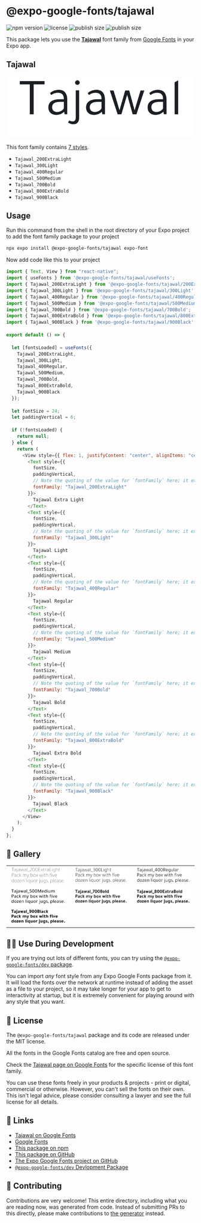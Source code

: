 # @expo-google-fonts/tajawal

![npm version](https://flat.badgen.net/npm/v/@expo-google-fonts/tajawal)
![license](https://flat.badgen.net/github/license/expo/google-fonts)
![publish size](https://flat.badgen.net/packagephobia/install/@expo-google-fonts/tajawal)
![publish size](https://flat.badgen.net/packagephobia/publish/@expo-google-fonts/tajawal)

This package lets you use the [**Tajawal**](https://fonts.google.com/specimen/Tajawal) font family from [Google Fonts](https://fonts.google.com/) in your Expo app.

## Tajawal

![Tajawal](./font-family.png)

This font family contains [7 styles](#-gallery).

- `Tajawal_200ExtraLight`
- `Tajawal_300Light`
- `Tajawal_400Regular`
- `Tajawal_500Medium`
- `Tajawal_700Bold`
- `Tajawal_800ExtraBold`
- `Tajawal_900Black`

## Usage

Run this command from the shell in the root directory of your Expo project to add the font family package to your project

```sh
npx expo install @expo-google-fonts/tajawal expo-font
```

Now add code like this to your project

```js
import { Text, View } from "react-native";
import { useFonts } from '@expo-google-fonts/tajawal/useFonts';
import { Tajawal_200ExtraLight } from '@expo-google-fonts/tajawal/200ExtraLight';
import { Tajawal_300Light } from '@expo-google-fonts/tajawal/300Light';
import { Tajawal_400Regular } from '@expo-google-fonts/tajawal/400Regular';
import { Tajawal_500Medium } from '@expo-google-fonts/tajawal/500Medium';
import { Tajawal_700Bold } from '@expo-google-fonts/tajawal/700Bold';
import { Tajawal_800ExtraBold } from '@expo-google-fonts/tajawal/800ExtraBold';
import { Tajawal_900Black } from '@expo-google-fonts/tajawal/900Black';

export default () => {

  let [fontsLoaded] = useFonts({
    Tajawal_200ExtraLight, 
    Tajawal_300Light, 
    Tajawal_400Regular, 
    Tajawal_500Medium, 
    Tajawal_700Bold, 
    Tajawal_800ExtraBold, 
    Tajawal_900Black
  });

  let fontSize = 24;
  let paddingVertical = 6;

  if (!fontsLoaded) {
    return null;
  } else {
    return (
      <View style={{ flex: 1, justifyContent: "center", alignItems: "center" }}>
        <Text style={{
          fontSize,
          paddingVertical,
          // Note the quoting of the value for `fontFamily` here; it expects a string!
          fontFamily: "Tajawal_200ExtraLight"
        }}>
          Tajawal Extra Light
        </Text>
        <Text style={{
          fontSize,
          paddingVertical,
          // Note the quoting of the value for `fontFamily` here; it expects a string!
          fontFamily: "Tajawal_300Light"
        }}>
          Tajawal Light
        </Text>
        <Text style={{
          fontSize,
          paddingVertical,
          // Note the quoting of the value for `fontFamily` here; it expects a string!
          fontFamily: "Tajawal_400Regular"
        }}>
          Tajawal Regular
        </Text>
        <Text style={{
          fontSize,
          paddingVertical,
          // Note the quoting of the value for `fontFamily` here; it expects a string!
          fontFamily: "Tajawal_500Medium"
        }}>
          Tajawal Medium
        </Text>
        <Text style={{
          fontSize,
          paddingVertical,
          // Note the quoting of the value for `fontFamily` here; it expects a string!
          fontFamily: "Tajawal_700Bold"
        }}>
          Tajawal Bold
        </Text>
        <Text style={{
          fontSize,
          paddingVertical,
          // Note the quoting of the value for `fontFamily` here; it expects a string!
          fontFamily: "Tajawal_800ExtraBold"
        }}>
          Tajawal Extra Bold
        </Text>
        <Text style={{
          fontSize,
          paddingVertical,
          // Note the quoting of the value for `fontFamily` here; it expects a string!
          fontFamily: "Tajawal_900Black"
        }}>
          Tajawal Black
        </Text>
      </View>
    );
  }
};
```

## 🔡 Gallery


||||
|-|-|-|
|![Tajawal_200ExtraLight](./200ExtraLight/Tajawal_200ExtraLight.ttf.png)|![Tajawal_300Light](./300Light/Tajawal_300Light.ttf.png)|![Tajawal_400Regular](./400Regular/Tajawal_400Regular.ttf.png)||
|![Tajawal_500Medium](./500Medium/Tajawal_500Medium.ttf.png)|![Tajawal_700Bold](./700Bold/Tajawal_700Bold.ttf.png)|![Tajawal_800ExtraBold](./800ExtraBold/Tajawal_800ExtraBold.ttf.png)||
|![Tajawal_900Black](./900Black/Tajawal_900Black.ttf.png)||||


## 👩‍💻 Use During Development

If you are trying out lots of different fonts, you can try using the [`@expo-google-fonts/dev` package](https://github.com/expo/google-fonts/tree/master/font-packages/dev#readme).

You can import _any_ font style from any Expo Google Fonts package from it. It will load the fonts over the network at runtime instead of adding the asset as a file to your project, so it may take longer for your app to get to interactivity at startup, but it is extremely convenient for playing around with any style that you want.


## 📖 License

The `@expo-google-fonts/tajawal` package and its code are released under the MIT license.

All the fonts in the Google Fonts catalog are free and open source.

Check the [Tajawal page on Google Fonts](https://fonts.google.com/specimen/Tajawal) for the specific license of this font family.

You can use these fonts freely in your products & projects - print or digital, commercial or otherwise. However, you can't sell the fonts on their own. This isn't legal advice, please consider consulting a lawyer and see the full license for all details.

## 🔗 Links

- [Tajawal on Google Fonts](https://fonts.google.com/specimen/Tajawal)
- [Google Fonts](https://fonts.google.com/)
- [This package on npm](https://www.npmjs.com/package/@expo-google-fonts/tajawal)
- [This package on GitHub](https://github.com/expo/google-fonts/tree/master/font-packages/tajawal)
- [The Expo Google Fonts project on GitHub](https://github.com/expo/google-fonts)
- [`@expo-google-fonts/dev` Devlopment Package](https://github.com/expo/google-fonts/tree/master/font-packages/dev)

## 🤝 Contributing

Contributions are very welcome! This entire directory, including what you are reading now, was generated from code. Instead of submitting PRs to this directly, please make contributions to [the generator](https://github.com/expo/google-fonts/tree/master/packages/generator) instead.
